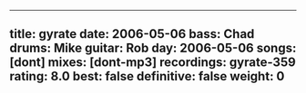 
---
title: gyrate
date: 2006-05-06
bass:	Chad
drums:	Mike
guitar:	Rob
day: 2006-05-06
songs: [dont]
mixes: [dont-mp3]
recordings: gyrate-359
rating: 8.0
best: false
definitive: false
weight: 0
---
